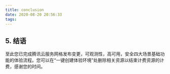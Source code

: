 ```yaml
---
title: conclusion
date: 2020-08-20 20:56:33
tags:
---
```


## 5. 结语

至此您已完成腾讯云服务网格发布变更，可观测性，高可用，安全四大场景基础功能的体验流程。您可以在“一键创建体验环境”处删除相关资源以结束计费资源的计费，感谢您的时间。
